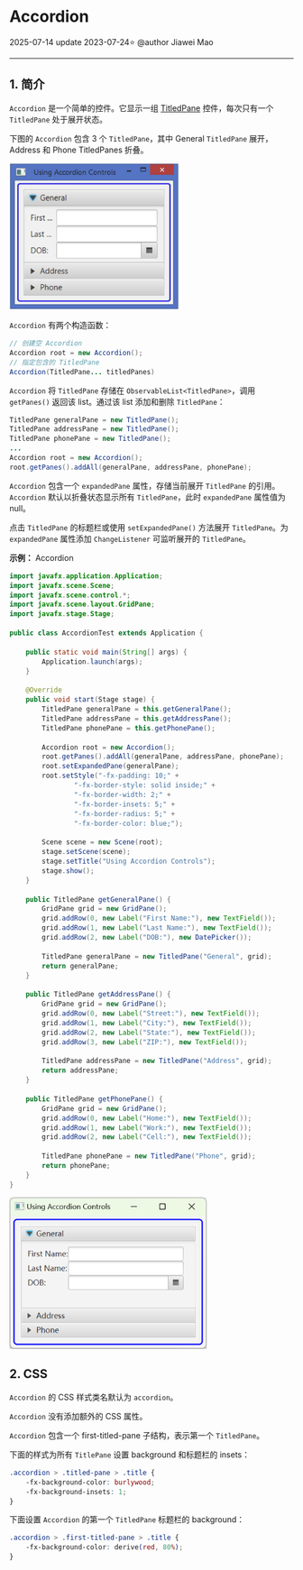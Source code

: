 # Accordion

2025-07-14 update
2023-07-24⭐
@author Jiawei Mao

****
## 1. 简介

`Accordion` 是一个简单的控件。它显示一组 [TitledPane](control16_titledpane.md) 控件，每次只有一个 `TitledPane` 处于展开状态。

下图的 `Accordion` 包含 3 个 `TitledPane`，其中 General `TitledPane` 展开，Address 和 Phone TitledPanes 折叠。

<img src="images/Pasted%20image%2020230724224533.png" width="300" />

`Accordion` 有两个构造函数：

```java
// 创建空 Accordion
Accordion root = new Accordion();
// 指定包含的 TitledPane
Accordion(TitledPane... titledPanes)
```

`Accordion` 将 `TitledPane` 存储在 `ObservableList<TitledPane>`，调用 `getPanes()` 返回该 list。通过该 list 添加和删除 `TitledPane`：

```java
TitledPane generalPane = new TitledPane();
TitledPane addressPane = new TitledPane();
TitledPane phonePane = new TitledPane();
...
Accordion root = new Accordion();
root.getPanes().addAll(generalPane, addressPane, phonePane);
```



`Accordion` 包含一个 `expandedPane` 属性，存储当前展开 `TitledPane` 的引用。`Accordion` 默认以折叠状态显示所有 `TitledPane`，此时 `expandedPane` 属性值为 null。

点击 `TitledPane` 的标题栏或使用 `setExpandedPane()` 方法展开 `TitledPane`。为 `expandedPane` 属性添加 `ChangeListener` 可监听展开的 `TitledPane`。

**示例：** Accordion

```java
import javafx.application.Application;
import javafx.scene.Scene;
import javafx.scene.control.*;
import javafx.scene.layout.GridPane;
import javafx.stage.Stage;

public class AccordionTest extends Application {

    public static void main(String[] args) {
        Application.launch(args);
    }

    @Override
    public void start(Stage stage) {
        TitledPane generalPane = this.getGeneralPane();
        TitledPane addressPane = this.getAddressPane();
        TitledPane phonePane = this.getPhonePane();

        Accordion root = new Accordion();
        root.getPanes().addAll(generalPane, addressPane, phonePane);
        root.setExpandedPane(generalPane);
        root.setStyle("-fx-padding: 10;" +
                "-fx-border-style: solid inside;" +
                "-fx-border-width: 2;" +
                "-fx-border-insets: 5;" +
                "-fx-border-radius: 5;" +
                "-fx-border-color: blue;");

        Scene scene = new Scene(root);
        stage.setScene(scene);
        stage.setTitle("Using Accordion Controls");
        stage.show();
    }

    public TitledPane getGeneralPane() {
        GridPane grid = new GridPane();
        grid.addRow(0, new Label("First Name:"), new TextField());
        grid.addRow(1, new Label("Last Name:"), new TextField());
        grid.addRow(2, new Label("DOB:"), new DatePicker());

        TitledPane generalPane = new TitledPane("General", grid);
        return generalPane;
    }

    public TitledPane getAddressPane() {
        GridPane grid = new GridPane();
        grid.addRow(0, new Label("Street:"), new TextField());
        grid.addRow(1, new Label("City:"), new TextField());
        grid.addRow(2, new Label("State:"), new TextField());
        grid.addRow(3, new Label("ZIP:"), new TextField());

        TitledPane addressPane = new TitledPane("Address", grid);
        return addressPane;
    }

    public TitledPane getPhonePane() {
        GridPane grid = new GridPane();
        grid.addRow(0, new Label("Home:"), new TextField());
        grid.addRow(1, new Label("Work:"), new TextField());
        grid.addRow(2, new Label("Cell:"), new TextField());

        TitledPane phonePane = new TitledPane("Phone", grid);
        return phonePane;
    }
}
```

<img src="images/Pasted%20image%2020230724225737.png" width="350" />

## 2. CSS

`Accordion` 的 CSS 样式类名默认为 `accordion`。

`Accordion` 没有添加额外的 CSS 属性。

`Accordion`  包含一个 first-titled-pane 子结构，表示第一个 `TitledPane`。

下面的样式为所有 `TitlePane` 设置 background 和标题栏的 insets：

```css
.accordion > .titled-pane > .title {
    -fx-background-color: burlywood;
    -fx-background-insets: 1;
}
```

下面设置 `Accordion` 的第一个 `TitledPane` 标题栏的 background：

```css
.accordion > .first-titled-pane > .title {
    -fx-background-color: derive(red, 80%);
}
```
